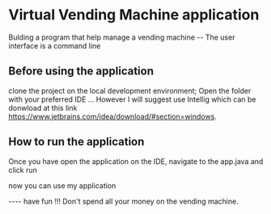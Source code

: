 # Virtual Vending Machine application
Bulding a program that help manage a vending machine 
-- The user interface is a command line

## Before using the application
clone the project on the local development environment;
Open the folder with your preferred IDE ... However I will suggest use Intellig which can be donwload at this link  https://www.jetbrains.com/idea/download/#section=windows.

## How to run the application

Once you have open the application on the IDE, navigate to the app.java and click run

now you can use my application

---- have fun !!! Don't spend all your money on the vending machine. 


